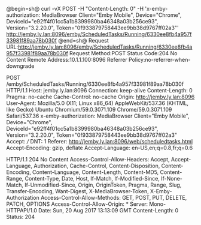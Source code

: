 @begin=sh@
curl -vX POST -H "Content-Length: 0" -H 'x-emby-authorization: MediaBrowser Client="Emby Mobile", Device="Chrome", DeviceId="e92ff4f01cc5a1b8399980ba46348a03b256ce93", Version="3.2.20.0", Token="0f933879758443ee9bb38d9767ff02a3"' http://jemby.ly.lan:8096/emby/ScheduledTasks/Running/6330ee8fb4a957f33981f89aa78b030f
@end=sh@
Request URL:http://jemby.ly.lan:8096/emby/ScheduledTasks/Running/6330ee8fb4a957f33981f89aa78b030f
Request Method:POST
Status Code:204 No Content
Remote Address:10.1.1.100:8096
Referrer Policy:no-referrer-when-downgrade

POST /emby/ScheduledTasks/Running/6330ee8fb4a957f33981f89aa78b030f HTTP/1.1
Host: jemby.ly.lan:8096
Connection: keep-alive
Content-Length: 0
Pragma: no-cache
Cache-Control: no-cache
Origin: http://jemby.ly.lan:8096
User-Agent: Mozilla/5.0 (X11; Linux x86_64) AppleWebKit/537.36 (KHTML, like Gecko) Ubuntu Chromium/59.0.3071.109 Chrome/59.0.3071.109 Safari/537.36
x-emby-authorization: MediaBrowser Client="Emby Mobile", Device="Chrome", DeviceId="e92ff4f01cc5a1b8399980ba46348a03b256ce93", Version="3.2.20.0", Token="0f933879758443ee9bb38d9767ff02a3"
Accept: */*
DNT: 1
Referer: http://jemby.ly.lan:8096/web/scheduledtasks.html
Accept-Encoding: gzip, deflate
Accept-Language: en-US,en;q=0.8,fr;q=0.6

HTTP/1.1 204 No Content
Access-Control-Allow-Headers: Accept, Accept-Language, Authorization, Cache-Control, Content-Disposition, Content-Encoding, Content-Language, Content-Length, Content-MD5, Content-Range, Content-Type, Date, Host, If-Match, If-Modified-Since, If-None-Match, If-Unmodified-Since, Origin, OriginToken, Pragma, Range, Slug, Transfer-Encoding, Want-Digest, X-MediaBrowser-Token, X-Emby-Authorization
Access-Control-Allow-Methods: GET, POST, PUT, DELETE, PATCH, OPTIONS
Access-Control-Allow-Origin: *
Server: Mono-HTTPAPI/1.0
Date: Sun, 20 Aug 2017 13:13:09 GMT
Content-Length: 0
Status: 204
